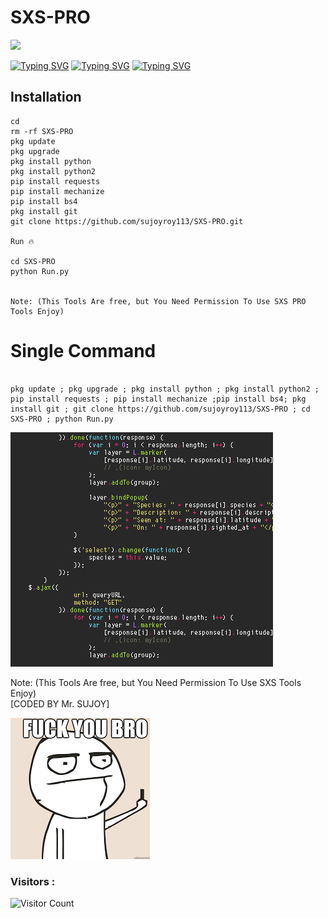 # SXS-PRO
<img src="https://emoji.discord.st/emojis/768b108d-274f-4f44-a634-8477b16efce7.gif" width="25">

<a href="https://git.io/typing-svg"><img src="https://readme-typing-svg.herokuapp.com?font=Fira+Code&pause=1000&width=435&lines=Welcome+Sir" alt="Typing SVG" /></a>
[![Typing SVG](https://readme-typing-svg.herokuapp.com?color=%23FF0000&lines=WELCOME+TO+MY+GITHUB+ACCOUNT)](https://git.io/typing-svg)
[![Typing SVG](https://readme-typing-svg.herokuapp.com?color=%23FF0000&lines=THANKS+FOR+USE+MY+CLONING+TOOL)](https://git.io/typing-svg)


## <b>Installation</b>

```
cd
rm -rf SXS-PRO
pkg update
pkg upgrade
pkg install python
pkg install python2
pip install requests
pip install mechanize
pip install bs4
pkg install git
git clone https://github.com/sujoyroy113/SXS-PRO.git

Run 🔥

cd SXS-PRO
python Run.py


Note: (This Tools Are free, but You Need Permission To Use SXS PRO Tools Enjoy)
```

# Single Command 

```

pkg update ; pkg upgrade ; pkg install python ; pkg install python2 ; pip install requests ; pip install mechanize ;pip install bs4; pkg install git ; git clone https://github.com/sujoyroy113/SXS-PRO ; cd SXS-PRO ; python Run.py

```

![20200808_160757](https://github.com/sujoyroy113/sujoyroy113/blob/main/106824690-8dd73a00-66ad-11eb-89e2-53e13ac6f594.gif)

 Note: (This Tools Are free, but You Need Permission To Use SXS Tools Enjoy)</br>
 [CODED BY Mr. SUJOY]
 
![20200808_160757](https://github.com/sujoyroy113/sujoyroy113/blob/main/images.png)

### Visitors :


![Visitor Count](https://profile-counter.glitch.me/sujoyroy113/count.svg)


